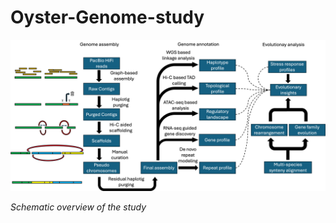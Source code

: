 # Oyster-Genome-study

![Assembly workflow schematic](docs/figures/Schematic.png)

*Schematic overview of the study*
